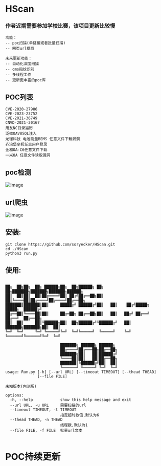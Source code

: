 # HScan
### 作者近期需要参加学校比赛，该项目更新比较慢

```
功能：
-- poc扫描(单链接或者批量扫描)
-- 网页url提取
```
```
未来更新功能：
-- 自动化深度扫描
-- cms指纹识别
-- 多线程工作
-- 更新更丰富的poc库
```

## POC列表
```
CVE-2020-27986
CVE-2023-23752
CVE-2021-36749
CNVD-2021-30167
用友NC目录遍历
泛微OAV8SQL注入
龙璟科技 电池能量BEMS 任意文件下载漏洞
齐治堡垒机任意用户登录
金和OA-C6任意文件下载
一米OA 任意文件读取漏洞
```
## poc检测
![image](https://user-images.githubusercontent.com/46450756/221391060-7b0687d0-46fe-4f36-9714-97471904eee4.png)

## url爬虫
![image](https://user-images.githubusercontent.com/46450756/221391193-150dc6c0-2278-4f58-9046-08ff9c1c0a1d.png)

## 安装:
```
git clone https://github.com/soryecker/HScan.git
cd ./HScan
python3 run.py
```

## 使用:
```

██╗  ██╗██╗  ██╗ ██████╗██╗  ██╗██████╗ ██╗   ██╗███████╗███████╗███████╗██████╗ 
██║  ██║██║  ██║██╔════╝██║ ██╔╝██╔══██╗██║   ██║╚════██║██╔════╝██╔════╝██╔══██╗
███████║███████║██║     █████╔╝ ██████╔╝██║   ██║    ██╔╝█████╗  █████╗  ██████╔╝
██╔══██║╚════██║██║     ██╔═██╗ ██╔══██╗██║   ██║   ██╔╝ ██╔══╝  ██╔══╝  ██╔══██╗
██║  ██║     ██║╚██████╗██║  ██╗██████╔╝╚██████╔╝   ██║  ███████╗███████╗██║  ██║
╚═╝  ╚═╝     ╚═╝ ╚═════╝╚═╝  ╚═╝╚═════╝  ╚═════╝    ╚═╝  ╚══════╝╚══════╝╚═╝  ╚═╝
                                                
                        ███████╗ ██████╗ ██████╗                                 
                        ██╔════╝██╔═══██╗██╔══██╗                                
                        ███████╗██║   ██║██████╔╝                                
                        ╚════██║██║   ██║██╔══██╗                                
                        ███████║╚██████╔╝██║  ██║                                
                        ╚══════╝ ╚═════╝ ╚═╝  ╚═╝
usage: Run.py [-h] [--url URL] [--timeout TIMEOUT] [--thead THEAD]
              [--file FILE]

未知版本(内测版)

options:
  -h, --help            show this help message and exit
  --url URL, -u URL     需要扫描的url
  --timeout TIMEOUT, -t TIMEOUT
                        指定超时数值,默认为6
  --thead THEAD, -n THEAD
                        线程数,默认为1
  --file FILE, -f FILE  批量url文本
  
 ```

# POC持续更新
